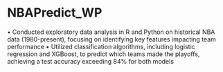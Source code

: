# NBAPredict_WP
•	Conducted exploratory data analysis in R and Python on historical NBA data (1980-present), focusing on identifying key features impacting team performance
•	Utilized classification algorithms, including logistic regression and XGBoost, to predict which teams made the playoffs, achieving a test accuracy exceeding 84% for both models


